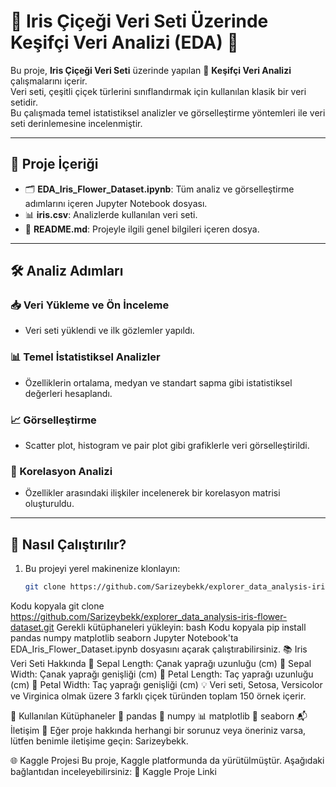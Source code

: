 # 🌸 Iris Çiçeği Veri Seti Üzerinde Keşifçi Veri Analizi (EDA) 🌟

Bu proje, **Iris Çiçeği Veri Seti** üzerinde yapılan 🧐 **Keşifçi Veri Analizi** çalışmalarını içerir.  
Veri seti, çeşitli çiçek türlerini sınıflandırmak için kullanılan klasik bir veri setidir.  
Bu çalışmada temel istatistiksel analizler ve görselleştirme yöntemleri ile veri seti derinlemesine incelenmiştir.

---

## 📂 Proje İçeriği

- 🗂️ **EDA_Iris_Flower_Dataset.ipynb**: Tüm analiz ve görselleştirme adımlarını içeren Jupyter Notebook dosyası.  
- 📊 **iris.csv**: Analizlerde kullanılan veri seti.  
- 📄 **README.md**: Projeyle ilgili genel bilgileri içeren dosya.  

---

## 🛠️ Analiz Adımları

### 📥 Veri Yükleme ve Ön İnceleme
- Veri seti yüklendi ve ilk gözlemler yapıldı.

### 📊 Temel İstatistiksel Analizler
- Özelliklerin ortalama, medyan ve standart sapma gibi istatistiksel değerleri hesaplandı.

### 📈 Görselleştirme
- Scatter plot, histogram ve pair plot gibi grafiklerle veri görselleştirildi.

### 🔗 Korelasyon Analizi
- Özellikler arasındaki ilişkiler incelenerek bir korelasyon matrisi oluşturuldu.

---

## 🚀 Nasıl Çalıştırılır?

1. Bu projeyi yerel makinenize klonlayın:
   ```bash
   git clone https://github.com/Sarizeybekk/explorer_data_analysis-iris-flower-dataset.git

Kodu kopyala
git clone https://github.com/Sarizeybekk/explorer_data_analysis-iris-flower-dataset.git
Gerekli kütüphaneleri yükleyin:
bash
Kodu kopyala
pip install pandas numpy matplotlib seaborn
Jupyter Notebook'ta EDA_Iris_Flower_Dataset.ipynb dosyasını açarak çalıştırabilirsiniz.
📚 Iris Veri Seti Hakkında
🌸 Sepal Length: Çanak yaprağı uzunluğu (cm)
🌸 Sepal Width: Çanak yaprağı genişliği (cm)
🌸 Petal Length: Taç yaprağı uzunluğu (cm)
🌸 Petal Width: Taç yaprağı genişliği (cm)
💡 Veri seti, Setosa, Versicolor ve Virginica olmak üzere 3 farklı çiçek türünden toplam 150 örnek içerir.

🔧 Kullanılan Kütüphaneler
🐼 pandas
🔢 numpy
📊 matplotlib
🌈 seaborn
📬 İletişim
📧 Eğer proje hakkında herhangi bir sorunuz veya öneriniz varsa, lütfen benimle iletişime geçin: Sarizeybekk.

🌐 Kaggle Projesi
Bu proje, Kaggle platformunda da yürütülmüştür. Aşağıdaki bağlantıdan inceleyebilirsiniz:
🔗 Kaggle Proje Linki
